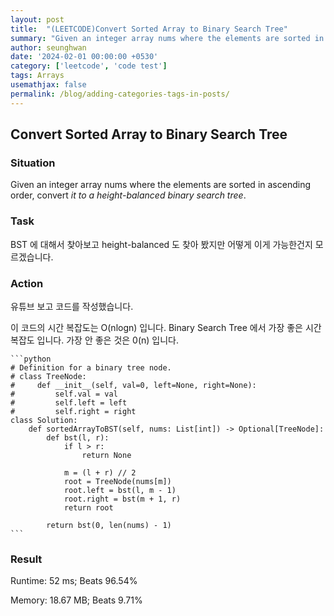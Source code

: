 ```yaml
---
layout: post
title:  "(LEETCODE)Convert Sorted Array to Binary Search Tree"
summary: "Given an integer array nums where the elements are sorted in ascending order, convert it to a height-balanced binary search tree."
author: seunghwan
date: '2024-02-01 00:00:00 +0530'
category: ['leetcode', 'code test']
tags: Arrays
usemathjax: false
permalink: /blog/adding-categories-tags-in-posts/
---
```

## Convert Sorted Array to Binary Search Tree

### Situation

Given an integer array nums where the elements are sorted in ascending order, convert *it to a height-balanced binary search tree*.

### Task

BST 에 대해서 찾아보고 height-balanced 도 찾아 봤지만 어떻게 이게 가능한건지 모르겠습니다.

### Action

유튜브 보고 코드를 작성했습니다.

이 코드의 시간 복잡도는 O(nlogn) 입니다. Binary Search Tree 에서 가장 좋은 시간 복잡도 입니다. 가장 안 좋은 것은 0(n) 입니다.

    ```python
    # Definition for a binary tree node.
    # class TreeNode:
    #     def __init__(self, val=0, left=None, right=None):
    #         self.val = val
    #         self.left = left
    #         self.right = right
    class Solution:
        def sortedArrayToBST(self, nums: List[int]) -> Optional[TreeNode]:
            def bst(l, r):
                if l > r:
                    return None
                
                m = (l + r) // 2
                root = TreeNode(nums[m])
                root.left = bst(l, m - 1)
                root.right = bst(m + 1, r)
                return root
            
            return bst(0, len(nums) - 1)
    ```

### Result

Runtime: 52 ms; Beats 96.54%

Memory: 18.67 MB; Beats 9.71%